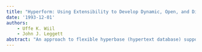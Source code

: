 ```yaml
---
title: "Hyperform: Using Extensibility to Develop Dynamic, Open, and Distributed Hypertext Systems"
date: '1993-12-01'
authors: 
    - Uffe K. Wiil
    - John J. Leggett
abstract: "An approach to flexible hyperbase (hypertext database) support predicated on the notion of ex-tensibility is presented. The extensible hypertext platform (Hyperform) implements basic hyperbase services that can be tailored to provide specialised hyperbase support. Hypeeform is based on an inter-nal computational engine that provides an object-oriented extension language which allows new data model objects and operations to be added at run-time. Hyperform has a number of built-in classes to pro-vide basic hyperbase features such as concurrency control, notification control (events), access control, version control and search and query. Each of these classes can be specialised using multiple inheritance to form virtually any type of hyperbase support needed in next-generation hypertext systems. This approach greatly reduces the effort required to provide high-quality customized hyperbase support for distributed hypertext applications. Hyper-form is implemented and operational in Unix environments. This paper describes the Hyperform approach, discusses its advantages and disadvantages, and gives examples of simulating the 11AM and the Danish Hyperlime in Hyperform. Hyper-form is compared with related work from the HAM generation of hyperbase systems and the current status of the project is reviewed."
---
```


